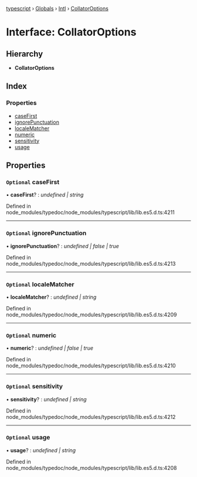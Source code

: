 [typescript](../README.md) › [Globals](../globals.md) › [Intl](../modules/intl.md) › [CollatorOptions](intl.collatoroptions.md)

# Interface: CollatorOptions

## Hierarchy

* **CollatorOptions**

## Index

### Properties

* [caseFirst](intl.collatoroptions.md#optional-casefirst)
* [ignorePunctuation](intl.collatoroptions.md#optional-ignorepunctuation)
* [localeMatcher](intl.collatoroptions.md#optional-localematcher)
* [numeric](intl.collatoroptions.md#optional-numeric)
* [sensitivity](intl.collatoroptions.md#optional-sensitivity)
* [usage](intl.collatoroptions.md#optional-usage)

## Properties

### `Optional` caseFirst

• **caseFirst**? : *undefined | string*

Defined in node_modules/typedoc/node_modules/typescript/lib/lib.es5.d.ts:4211

___

### `Optional` ignorePunctuation

• **ignorePunctuation**? : *undefined | false | true*

Defined in node_modules/typedoc/node_modules/typescript/lib/lib.es5.d.ts:4213

___

### `Optional` localeMatcher

• **localeMatcher**? : *undefined | string*

Defined in node_modules/typedoc/node_modules/typescript/lib/lib.es5.d.ts:4209

___

### `Optional` numeric

• **numeric**? : *undefined | false | true*

Defined in node_modules/typedoc/node_modules/typescript/lib/lib.es5.d.ts:4210

___

### `Optional` sensitivity

• **sensitivity**? : *undefined | string*

Defined in node_modules/typedoc/node_modules/typescript/lib/lib.es5.d.ts:4212

___

### `Optional` usage

• **usage**? : *undefined | string*

Defined in node_modules/typedoc/node_modules/typescript/lib/lib.es5.d.ts:4208
